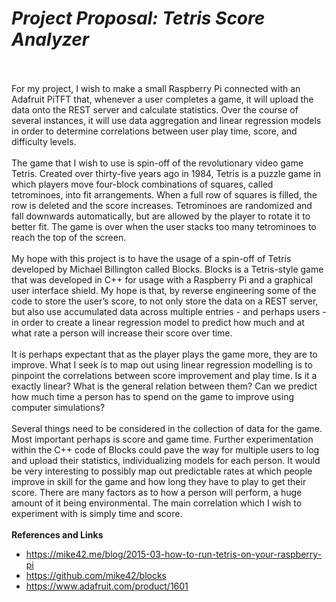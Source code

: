   *<h1>Project Proposal: Tetris Score Analyzer</h1>*
  <br></br>
  For my project, I wish to make a small Raspberry Pi connected with an Adafruit PiTFT that, whenever a user completes a game, it will upload the data onto the REST server and calculate statistics. Over the course of several instances, it will use data aggregation and linear regression models in order to determine correlations between user play time, score, and difficulty levels.
  <br></br>
	The game that I wish to use is spin-off of the revolutionary video game Tetris. Created over thirty-five years ago in 1984, Tetris is a puzzle game in which players move four-block combinations of squares, called tetrominoes, into fit arrangements. When a full row of squares is filled, the row is deleted and the score increases. Tetrominoes are randomized and fall downwards automatically, but are allowed by the player to rotate it to better fit. The game is over when the user stacks too many tetrominoes to reach the top of the screen.
    <br></br>
	My hope with this project is to have the usage of a spin-off of Tetris developed by Michael Billington called Blocks. Blocks is a Tetris-style game that was developed in C++ for usage with a Raspberry Pi and a graphical user interface shield. My hope is that, by reverse engineering some of the code to store the user’s score, to not only store the data on a REST server, but also use accumulated data across multiple entries - and perhaps users - in order to create a linear regression model to predict how much and at what rate a person will increase their score over time.
    <br></br>
	It is perhaps expectant that as the player plays the game more, they are to improve. What I seek is to map out using linear regression modelling is to pinpoint the correlations between score improvement and play time. Is it a exactly linear? What is the general relation between them? Can we predict how much time a person has to spend on the game to improve using computer simulations? 
    <br></br>
	Several things need to be considered in the collection of data for the game. Most important perhaps is score and game time. Further experimentation within the C++ code of Blocks could pave the way for multiple users to log  and upload their statistics, individualizing models for each person. It would be very interesting to possibly map out predictable rates at which people improve in skill for the game and how long they have to play to get their score. There are many factors as to how a person will perform, a huge amount of it being environmental. The main correlation which I wish to experiment with is simply time and score.
    <br></br>
    **References and Links**
    <ul>
	<li> https://mike42.me/blog/2015-03-how-to-run-tetris-on-your-raspberry-pi </li>
	<li> https://github.com/mike42/blocks </li>
	<li> https://www.adafruit.com/product/1601 </li>
    </ul>
